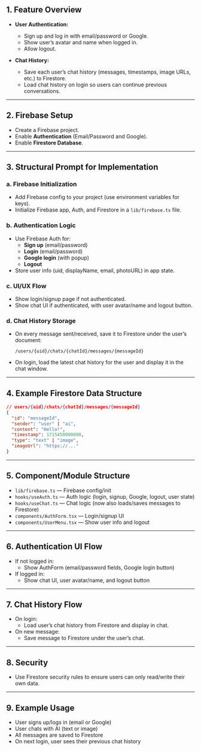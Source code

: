 ## 1. **Feature Overview**

- **User Authentication:**  
  - Sign up and log in with email/password or Google.
  - Show user’s avatar and name when logged in.
  - Allow logout.

- **Chat History:**  
  - Save each user’s chat history (messages, timestamps, image URLs, etc.) to Firestore.
  - Load chat history on login so users can continue previous conversations.

---

## 2. **Firebase Setup**

- Create a Firebase project.
- Enable **Authentication** (Email/Password and Google).
- Enable **Firestore Database**.

---

## 3. **Structural Prompt for Implementation**

### **a. Firebase Initialization**

- Add Firebase config to your project (use environment variables for keys).
- Initialize Firebase app, Auth, and Firestore in a `lib/firebase.ts` file.

### **b. Authentication Logic**

- Use Firebase Auth for:
  - **Sign up** (email/password)
  - **Login** (email/password)
  - **Google login** (with popup)
  - **Logout**
- Store user info (uid, displayName, email, photoURL) in app state.

### **c. UI/UX Flow**

- Show login/signup page if not authenticated.
- Show chat UI if authenticated, with user avatar/name and logout button.

### **d. Chat History Storage**

- On every message sent/received, save it to Firestore under the user’s document:
  ```
  /users/{uid}/chats/{chatId}/messages/{messageId}
  ```
- On login, load the latest chat history for the user and display it in the chat window.

---

## 4. **Example Firestore Data Structure**

```json
// users/{uid}/chats/{chatId}/messages/{messageId}
{
  "id": "messageId",
  "sender": "user" | "ai",
  "content": "Hello!",
  "timestamp": 1715450000000,
  "type": "text" | "image",
  "imageUrl": "https://..."
}
```

---

## 5. **Component/Module Structure**

- `lib/firebase.ts` — Firebase config/init
- `hooks/useAuth.ts` — Auth logic (login, signup, Google, logout, user state)
- `hooks/useChat.ts` — Chat logic (now also loads/saves messages to Firestore)
- `components/AuthForm.tsx` — Login/signup UI
- `components/UserMenu.tsx` — Show user info and logout

---

## 6. **Authentication UI Flow**

- If not logged in:  
  - Show AuthForm (email/password fields, Google login button)
- If logged in:  
  - Show chat UI, user avatar/name, and logout button

---

## 7. **Chat History Flow**

- On login:  
  - Load user’s chat history from Firestore and display in chat.
- On new message:  
  - Save message to Firestore under the user’s chat.

---

## 8. **Security**

- Use Firestore security rules to ensure users can only read/write their own data.

---

## 9. **Example Usage**

- User signs up/logs in (email or Google)
- User chats with AI (text or image)
- All messages are saved to Firestore
- On next login, user sees their previous chat history

